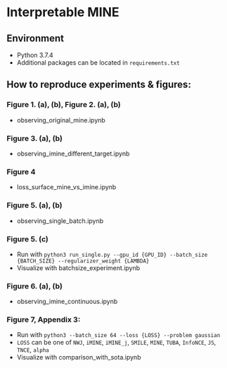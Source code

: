 # Interpretable MINE
## Environment
- Python 3.7.4
- Additional packages can be located in `requirements.txt`

## How to reproduce experiments & figures:
### Figure 1. (a), (b), Figure 2. (a), (b)
- observing_original_mine.ipynb
### Figure 3. (a), (b)
- observing_imine_different_target.ipynb
### Figure 4
- loss_surface_mine_vs_imine.ipynb
### Figure 5. (a), (b)
- observing_single_batch.ipynb
### Figure 5. (c)
- Run with `python3 run_single.py --gpu_id {GPU_ID} --batch_size {BATCH_SIZE} --regularizer_weight {LAMBDA}`
- Visualize with batchsize_experiment.ipynb
### Figure 6. (a), (b)
- observing_imine_continuous.ipynb
### Figure 7, Appendix 3:
- Run with `python3 --batch_size 64 --loss {LOSS} --problem gaussian`
- `LOSS` can be one of `NWJ`, `iMINE`, `iMINE_j`, `SMILE`, `MINE`, `TUBA`, `InfoNCE`, `JS`, `TNCE`, `alpha`
- Visualize with comparison_with_sota.ipynb

